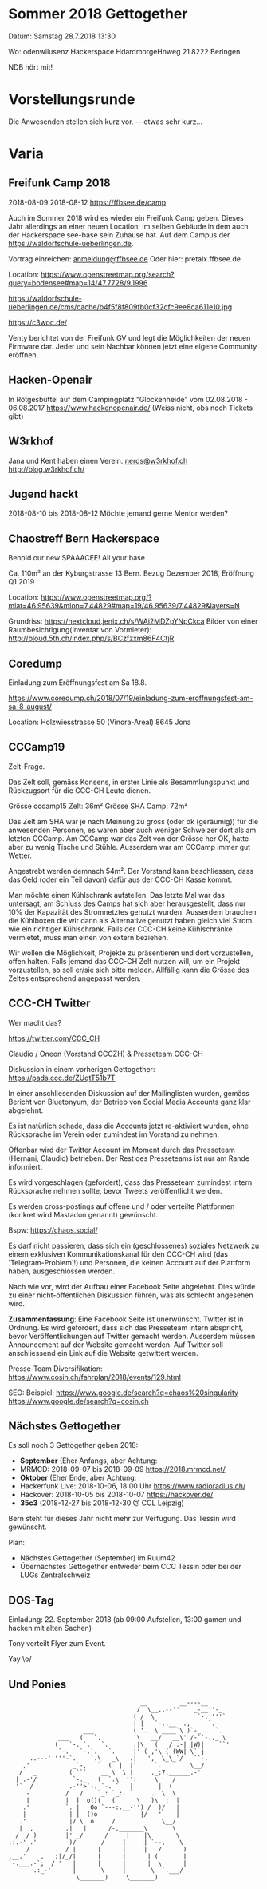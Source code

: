 # Sommer 2018 Gettogether

Datum:
Samstag 28.7.2018 
13:30

Wo: 
odenwilusenz Hackerspace
HdardmorgeHnweg 21 
8222 Beringen

NDB hört mit!

Vorstellungsrunde
================

Die Anwesenden stellen sich kurz vor. -- etwas sehr kurz...

Varia
=====

Freifunk Camp 2018
-----------------

2018-08-09 2018-08-12
https://ffbsee.de/camp

Auch im Sommer 2018 wird es wieder ein Freifunk Camp geben. Dieses Jahr allerdings an einer neuen Location: Im selben Gebäude in dem auch der Hackerspace see-base sein Zuhause hat. Auf dem Campus der https://waldorfschule-ueberlingen.de.

Vortrag einreichen: anmeldung@ffbsee.de
Oder hier: pretalx.ffbsee.de

Location: https://www.openstreetmap.org/search?query=bodensee#map=14/47.7728/9.1996

https://waldorfschule-ueberlingen.de/cms/cache/b4f5f8f809fb0cf32cfc9ee8ca611e10.jpg

https://c3woc.de/

Venty berichtet von der Freifunk GV und legt die Möglichkeiten der neuen Firmware dar. Jeder und sein Nachbar können jetzt eine eigene Community eröffnen.


Hacken-Openair
-------------
In Rötgesbüttel auf dem Campingplatz "Glockenheide"
vom 02.08.2018 - 06.08.2017
https://www.hackenopenair.de/
(Weiss nicht, obs noch Tickets gibt)


W3rkhof
------
Jana und Kent haben einen Verein.
nerds@w3rkhof.ch
http://blog.w3rkhof.ch/ 


Jugend hackt
-----------
2018-08-10 bis 2018-08-12
Möchte jemand gerne Mentor werden?


Chaostreff Bern Hackerspace
-------------------------
Behold our new SPAAACEE! All your base

Ca. 110m² an der Kyburgstrasse 13 Bern.
Bezug Dezember 2018, Eröffnung Q1 2019

Location: https://www.openstreetmap.org/?mlat=46.95639&mlon=7.44829#map=19/46.95639/7.44829&layers=N

Grundriss: https://nextcloud.jenix.ch/s/WAi2MDZpYNpCkca
Bilder von einer Raumbesichtigung(Inventar von Vormieter):
http://bloud.5th.ch/index.php/s/BCzfzxm86F4CtjR


Coredump
-------

Einladung zum Eröffnungsfest am Sa 18.8.

https://www.coredump.ch/2018/07/19/einladung-zum-eroffnungsfest-am-sa-8-august/

Location:
Holzwiesstrasse 50 (Vinora-Areal)
8645 Jona


CCCamp19
-------
Zelt-Frage.

Das Zelt soll, gemäss Konsens, in erster Linie als Besammlungspunkt und Rückzugsort für die CCC-CH Leute dienen.

Grösse cccamp15 Zelt: 36m²
Grösse SHA Camp: 72m²

Das Zelt am SHA war je nach Meinung zu gross (oder ok (geräumig)) für die anwesenden Personen, es waren aber auch weniger Schweizer dort als am letzten CCCamp. Am CCCamp war das Zelt von der Grösse her OK, hatte aber zu wenig Tische und Stühle. Ausserdem war am CCCamp immer gut Wetter.

Angestrebt werden demnach 54m². Der Vorstand kann beschliessen, dass das Geld (oder ein Teil davon) dafür aus der CCC-CH Kasse kommt.

Man möchte einen Kühlschrank aufstellen. Das letzte Mal war das untersagt, am Schluss des Camps hat sich aber herausgestellt, dass nur 10% der Kapazität des Stromnetztes genutzt wurden. Ausserdem brauchen die Kühlboxen die wir dann als Alternative genutzt haben gleich viel Strom wie ein richtiger Kühlschrank. Falls der CCC-CH keine Kühlschränke vermietet, muss man einen von extern beziehen.

Wir wollen die Möglichkeit, Projekte zu präsentieren und dort vorzustellen, offen halten. Falls jemand das CCC-CH Zelt nutzen will, um ein Projekt vorzustellen, so soll er/sie sich bitte melden. Allfällig kann die Grösse des Zeltes entsprechend angepasst werden.


CCC-CH Twitter
-------------
Wer macht das?

https://twitter.com/CCC_CH 

Claudio / Oneon (Vorstand CCCZH) & Presseteam CCC-CH

Diskussion in einem vorherigen Gettogether:
https://pads.ccc.de/ZUqtT51b7T

In einer anschliesenden Diskussion auf der Mailinglisten wurden, gemäss Bericht von Bluetonyum, der Betrieb von Social Media Accounts ganz klar abgelehnt.

Es ist natürlich schade, dass die Accounts jetzt re-aktiviert wurden, ohne Rücksprache im Verein oder zumindest im Vorstand zu nehmen.

Offenbar wird der Twitter Account im Moment durch das Presseteam (Hernani, Claudio) betrieben. Der Rest des Presseteams ist nur am Rande informiert.

Es wird vorgeschlagen (gefordert), dass das Presseteam zumindest intern Rücksprache nehmen sollte, bevor Tweets veröffentlicht werden.

Es werden cross-postings auf offene und / oder verteilte Plattformen (konkret wird Mastadon genannt) gewünscht. 

Bspw: https://chaos.social/

Es darf nicht passieren, dass sich ein (geschlossenes) soziales Netzwerk zu einem exklusiven Kommunikationskanal für den CCC-CH wird (das 'Telegram-Problem'!) und Personen, die keinen Account auf der Plattform haben, ausgeschlossen werden.

Nach wie vor, wird der Aufbau einer Facebook Seite abgelehnt. Dies würde zu einer nicht-öffentlichen Diskussion führen, was als schlecht angesehen wird.

**Zusammenfassung**: Eine Facebook Seite ist unerwünscht. Twitter ist in Ordnung. Es wird gefordert, dass sich das Presseteam intern abspricht, bevor Veröffentlichungen auf Twitter gemacht werden. Ausserdem müssen Announcement auf der Website gemacht werden. Auf Twitter soll anschliessend ein Link auf die Website getwittert werden.

Presse-Team Diversifikation:
https://www.cosin.ch/fahrplan/2018/events/129.html


SEO: Beispiel: 
https://www.google.de/search?q=chaos%20singularity
https://www.google.de/search?q=cosin.ch


Nächstes Gettogether
-------------------

Es soll noch 3 Gettogether geben 2018:

* **September** (Eher Anfangs, aber Achtung:
* MRMCD: 2018-09-07 bis 2018-09-09 https://2018.mrmcd.net/
* **Oktober** (Eher Ende, aber Achtung: 
* Hackerfunk Live: 2018-10-06, 18:00 Uhr https://www.radioradius.ch/
* Hackover: 2018-10-05 bis 2018-10-07 https://hackover.de/
* **35c3** (2018-12-27 bis 2018-12-30 @ CCL Leipzig)

Bern steht für dieses Jahr nicht mehr zur Verfügung. Das Tessin wird gewünscht.

Plan:
* Nächstes Gettogether (September) im Ruum42
* Übernächstes Gettogether entweder beim CCC Tessin oder bei der LUGs Zentralschweiz


DOS-Tag 
-------
Einladung: 22. September 2018 (ab 09:00 Aufstellen, 13:00 gamen und hacken mit alten Sachen)

Tony verteilt Flyer zum Event.

Yay \o/


Und Ponies
---------


                                         __         __----__        
                                        /  \__..--''    _-__''-_    
                                       ( /  \            `-.''''`   
                                       | |   `-..__  .,     `.      
                         ___           ( '.  \ ____`\ )`-_    `.    
                  ___   (   `.         '\   __/   __\' /-``-.._ \   
                 (   `-. `.   `.       .|\_  (   / .-| |W)|    ``'  
                  `-.   `-.`.   `.     |' ( ,'\ ( (WW| \` j         
          ..---'''''-`.    `.\   _\   .|   ',  \_\_`/   ``-.        
        ,'            _`-,   `  (  |  |'     `.        \__/         
       /   _         ( ```    __ \  \ |     ._:7,______.-'          
      | .-'/          `-._   (  `.\  '':     \    /                 
      '`  /          .-''>`-. `-. `   |       |  (                  
         -          /   /    `_: `_:. `.    .  \  \                 
         |          |  |  o()(   (      \   )\  ;  |                
        .'          `. |   Oo `---:.__-'') /  )/   |                
        |            | |  ()o            |/   '    |                
       .'            |/ \  o     /             \__/                 
       |  ,         .|   |      /-,_______\       \                 
      /  / )        |' _/      /     |    |\       \                
    .:.-' .'         )/       /     |     | `--,    \               
         /       .  / |      |      |     |   /      )              
    .__.'    ,   :|/_/|      |      |      | (       |              
    `-.___.-`;  / '   |      |      |      |  \      |              
           .:_-'      |       \     |       \  `.___/               
                       \_______)     \_______)                      
                                                                                                        